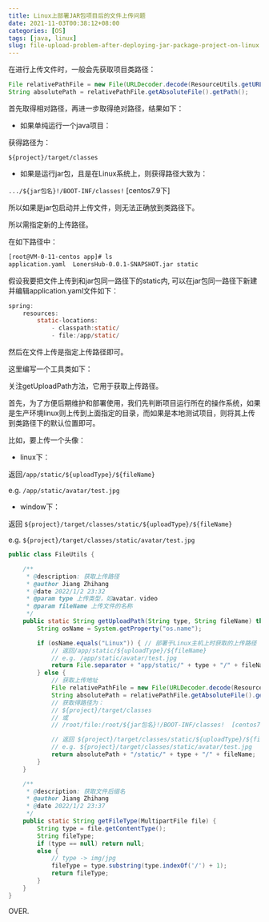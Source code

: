 ```yaml
---
title: Linux上部署JAR包项目后的文件上传问题
date: 2021-11-03T00:38:12+08:00
categories: [OS]
tags: [java, linux]
slug: file-upload-problem-after-deploying-jar-package-project-on-linux
---
```


在进行上传文件时，一般会先获取项目类路径：

```java
File relativePathFile = new File(URLDecoder.decode(ResourceUtils.getURL("classpath:").getPath(), "utf-8"));
String absolutePath = relativePathFile.getAbsoluteFile().getPath();
```

首先取得相对路径，再进一步取得绝对路径，结果如下：

- 如果单纯运行一个java项目：

获得路径为：

```${project}/target/classes```

- 如果是运行jar包，且是在Linux系统上，则获得路径大致为：

```.../${jar包名}!/BOOT-INF/classes!```  [centos7.9下]

所以如果是jar包启动并上传文件，则无法正确放到类路径下。

所以需指定新的上传路径。

在如下路径中：

```bash
[root@VM-0-11-centos app]# ls
application.yaml  LonersHub-0.0.1-SNAPSHOT.jar static
```

假设我要把文件上传到和jar包同一路径下的static内, 可以在jar包同一路径下新建并编辑application.yaml文件如下：

```java
spring:
    resources:
        static-locations:
            - classpath:static/
            - file:/app/static/
```

然后在文件上传是指定上传路径即可。

这里编写一个工具类如下：

关注getUploadPath方法，它用于获取上传路径。

首先，为了方便后期维护和部署使用，我们先判断项目运行所在的操作系统，如果是生产环境linux则上传到上面指定的目录，而如果是本地测试项目，则将其上传到类路径下的默认位置即可。

比如，要上传一个头像：

- linux下：

返回```/app/static/${uploadType}/${fileName}```

e.g. ```/app/static/avatar/test.jpg```

- window下：

返回 ```${project}/target/classes/static/${uploadType}/${fileName}```

e.g. ```${project}/target/classes/static/avatar/test.jpg```

```java
public class FileUtils {

    /**
     * @description: 获取上传路径
     * @author Jiang Zhihang
     * @date 2022/1/2 23:32
     * @param type 上传类型，如avatar，video
     * @param fileName 上传文件的名称
     */
    public static String getUploadPath(String type, String fileName) throws FileNotFoundException, UnsupportedEncodingException {
        String osName = System.getProperty("os.name");

        if (osName.equals("Linux")) { // 部署于Linux主机上时获取的上传路径
            // 返回/app/static/${uploadType}/${fileName}
            // e.g. /app/static/avatar/test.jpg
            return File.separator + "app/static/" + type + "/" + fileName;
        } else {
            // 获取上传地址
            File relativePathFile = new File(URLDecoder.decode(ResourceUtils.getURL("classpath:").getPath(), "utf-8"));
            String absolutePath = relativePathFile.getAbsoluteFile().getPath();
            // 获取得路径为：
            // ${project}/target/classes
            // 或
            // /root/file:/root/${jar包名}!/BOOT-INF/classes!  [centos7.9下]

            // 返回 ${project}/target/classes/static/${uploadType}/${fileName}
            // e.g. ${project}/target/classes/static/avatar/test.jpg
            return absolutePath + "/static/" + type + "/" + fileName;
        }
    }

    /**
     * @description: 获取文件后缀名
     * @author Jiang Zhihang
     * @date 2022/1/2 23:37
     */
    public static String getFileType(MultipartFile file) {
        String type = file.getContentType();
        String fileType;
        if (type == null) return null;
        else {
            // type -> img/jpg
            fileType = type.substring(type.indexOf('/') + 1);
            return fileType;
        }
    }
}

```

OVER.